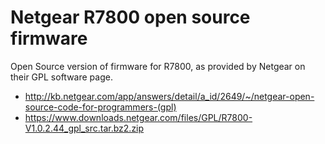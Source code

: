 # Netgear R7800 open source firmware

Open Source version of firmware for R7800, as provided by Netgear on their GPL software page.

* http://kb.netgear.com/app/answers/detail/a_id/2649/~/netgear-open-source-code-for-programmers-(gpl)
* https://www.downloads.netgear.com/files/GPL/R7800-V1.0.2.44_gpl_src.tar.bz2.zip
